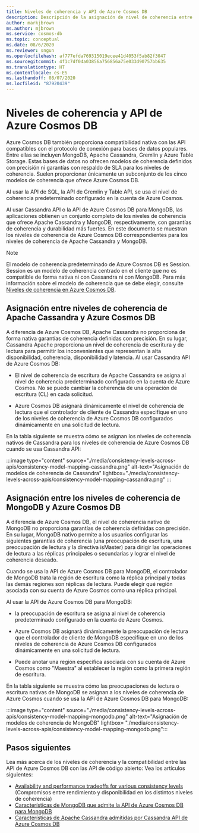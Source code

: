 ```yaml
---
title: Niveles de coherencia y API de Azure Cosmos DB
description: Descripción de la asignación de nivel de coherencia entre diferentes API en Azure Cosmos DB, Apache Cassandra y MongoDB
author: markjbrown
ms.author: mjbrown
ms.service: cosmos-db
ms.topic: conceptual
ms.date: 08/6/2020
ms.reviewer: sngun
ms.openlocfilehash: af777efda769315019ecee41d4053f5ab82f3047
ms.sourcegitcommit: 4f1c7df04a03856a756856a75e033d90757bb635
ms.translationtype: HT
ms.contentlocale: es-ES
ms.lasthandoff: 08/07/2020
ms.locfileid: "87920439"
---
```

# <a name="consistency-levels-and-azure-cosmos-db-apis"></a>Niveles de coherencia y API de Azure Cosmos DB

Azure Cosmos DB también proporciona compatibilidad nativa con las API compatibles con el protocolo de conexión para bases de datos populares. Entre ellas se incluyen MongoDB, Apache Cassandra, Gremlin y Azure Table Storage. Estas bases de datos no ofrecen modelos de coherencia definidos con precisión ni garantías con respaldo de SLA para los niveles de coherencia. Suelen proporcionar únicamente un subconjunto de los cinco modelos de coherencia que ofrece Azure Cosmos DB.

Al usar la API de SQL, la API de Gremlin y Table API, se usa el nivel de coherencia predeterminado configurado en la cuenta de Azure Cosmos. 

Al usar Cassandra API o la API de Azure Cosmos DB para MongoDB, las aplicaciones obtienen un conjunto completo de los niveles de coherencia que ofrece Apache Cassandra y MongoDB, respectivamente, con garantías de coherencia y durabilidad más fuertes. En este documento se muestran los niveles de coherencia de Azure Cosmos DB correspondientes para los niveles de coherencia de Apache Cassandra y MongoDB.

> [!NOTE]
> El modelo de coherencia predeterminado de Azure Cosmos DB es Session. Session es un modelo de coherencia centrado en el cliente que no es compatible de forma nativa ni con Cassandra ni con MongoDB. Para más información sobre el modelo de coherencia que se debe elegir, consulte [Niveles de coherencia en Azure Cosmos DB](consistency-levels.md).

## <a name="mapping-between-apache-cassandra-and-azure-cosmos-db-consistency-levels"></a><a id="cassandra-mapping"></a>Asignación entre niveles de coherencia de Apache Cassandra y Azure Cosmos DB

A diferencia de Azure Cosmos DB, Apache Cassandra no proporciona de forma nativa garantías de coherencia definidas con precisión.  En su lugar, Cassandra Apache proporciona un nivel de coherencia de escritura y de lectura para permitir los inconvenientes que representan la alta disponibilidad, coherencia, disponibilidad y latencia. Al usar Cassandra API de Azure Cosmos DB: 

* El nivel de coherencia de escritura de Apache Cassandra se asigna al nivel de coherencia predeterminado configurado en la cuenta de Azure Cosmos. No se puede cambiar la coherencia de una operación de escritura (CL) en cada solicitud.

* Azure Cosmos DB asignará dinámicamente el nivel de coherencia de lectura que el controlador de cliente de Cassandra especifique en uno de los niveles de coherencia de Azure Cosmos DB configurados dinámicamente en una solicitud de lectura. 

En la tabla siguiente se muestra cómo se asignan los niveles de coherencia nativos de Cassandra para los niveles de coherencia de Azure Cosmos DB cuando se usa Cassandra API:  

:::image type="content" source="./media/consistency-levels-across-apis/consistency-model-mapping-cassandra.png" alt-text="Asignación de modelos de coherencia de Cassandra" lightbox="./media/consistency-levels-across-apis/consistency-model-mapping-cassandra.png" :::

## <a name="mapping-between-mongodb-and-azure-cosmos-db-consistency-levels"></a><a id="mongo-mapping"></a>Asignación entre los niveles de coherencia de MongoDB y Azure Cosmos DB

A diferencia de Azure Cosmos DB, el nivel de coherencia nativo de MongoDB no proporciona garantías de coherencia definidas con precisión. En su lugar, MongoDB nativo permite a los usuarios configurar las siguientes garantías de coherencia (una preocupación de escritura, una preocupación de lectura y la directiva isMaster) para dirigir las operaciones de lectura a las réplicas principales o secundarias y lograr el nivel de coherencia deseado.

Cuando se usa la API de Azure Cosmos DB para MongoDB, el controlador de MongoDB trata la región de escritura como la réplica principal y todas las demás regiones son réplicas de lectura. Puede elegir qué región asociada con su cuenta de Azure Cosmos como una réplica principal. 

Al usar la API de Azure Cosmos DB para MongoDB:

* la preocupación de escritura se asigna al nivel de coherencia predeterminado configurado en la cuenta de Azure Cosmos.

* Azure Cosmos DB asignará dinámicamente la preocupación de lectura que el controlador de cliente de MongoDB especifique en uno de los niveles de coherencia de Azure Cosmos DB configurados dinámicamente en una solicitud de lectura.  

* Puede anotar una región específica asociada con su cuenta de Azure Cosmos como "Maestra" al establecer la región como la primera región de escritura. 

En la tabla siguiente se muestra cómo las preocupaciones de lectura o escritura nativas de MongoDB se asignan a los niveles de coherencia de Azure Cosmos cuando se usa la API de Azure Cosmos DB para MongoDB:

:::image type="content" source="./media/consistency-levels-across-apis/consistency-model-mapping-mongodb.png" alt-text="Asignación de modelos de coherencia de MongoDB" lightbox= "./media/consistency-levels-across-apis/consistency-model-mapping-mongodb.png":::

## <a name="next-steps"></a>Pasos siguientes

Lea más acerca de los niveles de coherencia y la compatibilidad entre las API de Azure Cosmos DB con las API de código abierto: Vea los artículos siguientes:

* [Availability and performance tradeoffs for various consistency levels](consistency-levels-tradeoffs.md) (Compromisos entre rendimiento y disponibilidad en los distintos niveles de coherencia)
* [Características de MongoDB que admite la API de Azure Cosmos DB para MongoDB](mongodb-feature-support.md)
* [Características de Apache Cassandra admitidas por Cassandra API de Azure Cosmos DB](cassandra-support.md)
